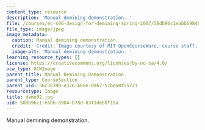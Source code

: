 ```yaml
---
content_type: resource
description: 'Manual demining demonstration. '
file: /courses/ec-s06-design-for-demining-spring-2007/58db96c1eabbb984b78d83f1deb8f15a_demo02.jpg
file_type: image/jpeg
image_metadata:
  caption: Manual demining demonstration.
  credit: 'Credit: Image courtesy of MIT OpenCourseWare, course staff, and students.'
  image-alt: 'Manual demining demonstration. '
learning_resource_types: []
license: https://creativecommons.org/licenses/by-nc-sa/4.0/
ocw_type: OCWImage
parent_title: Manual Demining Demonstration
parent_type: CourseSection
parent_uid: 36c36390-e376-b66e-00b7-51bea8f55721
resourcetype: Image
title: demo02.jpg
uid: 58db96c1-eabb-b984-b78d-83f1deb8f15a
---
```

Manual demining demonstration. 